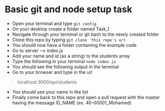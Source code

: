 # Basic git and node setup task

* Open your terminal and type `git config`
* On your desktop create a folder named Task_1
* Navigate through your terminal or git bash to the newly created folder 
* Clone this repo by typing `git clone 'this repo's url`
* You should now have a folder containing the example code
* Go to server --> index.js
* Add your name and id (as a string) to the students array
* Type the following in your terminal `node index.js` 
* You should see the following output in the terminal
* Go to your browser and type in the url 
>localhost:3000/api/students
* You should see your name in the list
* Finally come back to this repo and open a pull request with the master having the message ID_NAME (ex. 40-00001_Mohamed)
